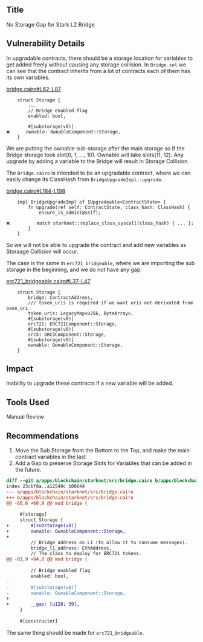 ## Title
No Storage Gap for Stark L2 Bridge

## Vulnerability Details

In upgradable contracts, there should be a storage location for variables to get added freely without causing any storage collision. In `Bridge.sol` we can see that the contract inherits from a lot of contracts each of them has its own variables.

[bridge.cairo#L62-L87](https://github.com/Cyfrin/2024-07-ark-project/blob/main/apps/blockchain/starknet/src/bridge.cairo#L62-L87)
```cairo
    struct Storage {
        ...
        // Bridge enabled flag
        enabled: bool,
        
        #[substorage(v0)]
❌️      ownable: OwnableComponent::Storage,
    }
```

We are putting the ownable sub-storage after the main storage so if the Bridge storage took slot(0, 1, ..., 10). Ownable will take slots(11, 12). Any upgrade by adding a variable to the Bridge will result in Storage Collision. 

The `Bridge.cairo` is intended to be an upgradable contract, where we can easily change its ClassHash from `BridgeUpgradeImpl::upgrade`.

[bridge.cairo#L184-L198](https://github.com/Cyfrin/2024-07-ark-project/blob/main/apps/blockchain/starknet/src/bridge.cairo#L184-L198)
```cairo
    impl BridgeUpgradeImpl of IUpgradeable<ContractState> {
        fn upgrade(ref self: ContractState, class_hash: ClassHash) {
            ensure_is_admin(@self);

❌️          match starknet::replace_class_syscall(class_hash) { ... };
        }
    }
```

So we will not be able to upgrade the contract and add new variables as Storaage Collision will occur.

The case is the same in `erc721_bridgeable`, where we are importing the sub storage in the beginning, and we do not have any gap.

[erc721_bridgeable.cairo#L37-L47](https://github.com/Cyfrin/2024-07-ark-project/blob/main/apps/blockchain/starknet/src/token/erc721_bridgeable.cairo#L37-L47)
```cairo
    struct Storage {
        bridge: ContractAddress,
        /// token_uris is required if we want uris not derivated from base_uri
        token_uris: LegacyMap<u256, ByteArray>,
        #[substorage(v0)]
        erc721: ERC721Component::Storage,
        #[substorage(v0)]
        src5: SRC5Component::Storage,
        #[substorage(v0)]
        ownable: OwnableComponent::Storage,
    }
```

## Impact
Inability to upgrade these contracts if a new variable will be added.

## Tools Used
Manual Review

## Recommendations
1. Move the Sub Storage from the Bottom to the Top, and make the main contract variables in the last
2. Add a Gap to preserve Storage Slots for Variables that can be added in the future.

```diff
diff --git a/apps/blockchain/starknet/src/bridge.cairo b/apps/blockchain/starknet/src/bridge.cairo
index 23cbf8a..a12549c 100644
--- a/apps/blockchain/starknet/src/bridge.cairo
+++ b/apps/blockchain/starknet/src/bridge.cairo
@@ -60,6 +60,9 @@ mod bridge {
 
     #[storage]
     struct Storage {
+        #[substorage(v0)]
+        ownable: OwnableComponent::Storage,
+
         // Bridge address on L1 (to allow it to consume messages).
         bridge_l1_address: EthAddress,
         // The class to deploy for ERC721 tokens.
@@ -81,9 +84,8 @@ mod bridge {
         
         // Bridge enabled flag
         enabled: bool,
-        
-        #[substorage(v0)]
-        ownable: OwnableComponent::Storage,
+
+        __gap: [u128; 39],
     }
 
     #[constructor]
```

The same thing should be made for `erc721_bridgeable`.
